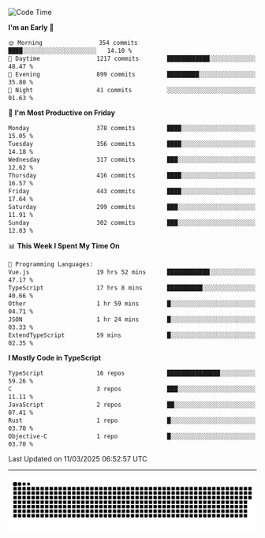 <!--
<picture>
  <source
    srcset="https://github-readme-stats.vercel.app/api?username=kevinxft&show_icons=true&theme=dark"
    media="(prefers-color-scheme: dark)"
  />
  <source
    srcset="https://github-readme-stats.vercel.app/api?username=kevinxft&show_icons=true"
    media="(prefers-color-scheme: light), (prefers-color-scheme: no-preference)"
  />
  <img src="https://github-readme-stats.vercel.app/api?username=kevinxft&show_icons=true" />
</picture>
-->

<!--START_SECTION:waka-->
![Code Time](http://img.shields.io/badge/Code%20Time-3%2C217%20hrs%2040%20mins-blue)

**I'm an Early 🐤** 

```text
🌞 Morning                354 commits         ████░░░░░░░░░░░░░░░░░░░░░   14.10 % 
🌆 Daytime                1217 commits        ████████████░░░░░░░░░░░░░   48.47 % 
🌃 Evening                899 commits         █████████░░░░░░░░░░░░░░░░   35.80 % 
🌙 Night                  41 commits          ░░░░░░░░░░░░░░░░░░░░░░░░░   01.63 % 
```
📅 **I'm Most Productive on Friday** 

```text
Monday                   378 commits         ████░░░░░░░░░░░░░░░░░░░░░   15.05 % 
Tuesday                  356 commits         ████░░░░░░░░░░░░░░░░░░░░░   14.18 % 
Wednesday                317 commits         ███░░░░░░░░░░░░░░░░░░░░░░   12.62 % 
Thursday                 416 commits         ████░░░░░░░░░░░░░░░░░░░░░   16.57 % 
Friday                   443 commits         ████░░░░░░░░░░░░░░░░░░░░░   17.64 % 
Saturday                 299 commits         ███░░░░░░░░░░░░░░░░░░░░░░   11.91 % 
Sunday                   302 commits         ███░░░░░░░░░░░░░░░░░░░░░░   12.03 % 
```


📊 **This Week I Spent My Time On** 

```text
💬 Programming Languages: 
Vue.js                   19 hrs 52 mins      ████████████░░░░░░░░░░░░░   47.17 % 
TypeScript               17 hrs 8 mins       ██████████░░░░░░░░░░░░░░░   40.66 % 
Other                    1 hr 59 mins        █░░░░░░░░░░░░░░░░░░░░░░░░   04.71 % 
JSON                     1 hr 24 mins        █░░░░░░░░░░░░░░░░░░░░░░░░   03.33 % 
ExtendTypeScript         59 mins             █░░░░░░░░░░░░░░░░░░░░░░░░   02.35 % 
```

**I Mostly Code in TypeScript** 

```text
TypeScript               16 repos            ███████████████░░░░░░░░░░   59.26 % 
C                        3 repos             ███░░░░░░░░░░░░░░░░░░░░░░   11.11 % 
JavaScript               2 repos             ██░░░░░░░░░░░░░░░░░░░░░░░   07.41 % 
Rust                     1 repo              █░░░░░░░░░░░░░░░░░░░░░░░░   03.70 % 
Objective-C              1 repo              █░░░░░░░░░░░░░░░░░░░░░░░░   03.70 % 
```




 Last Updated on 11/03/2025 06:52:57 UTC
<!--END_SECTION:waka-->

---

<picture>
  <source media="(prefers-color-scheme: dark)" srcset="https://raw.githubusercontent.com/kevinxft/kevinxft/output/github-contribution-grid-snake-dark.svg">
  <source media="(prefers-color-scheme: light)" srcset="https://raw.githubusercontent.com/kevinxft/kevinxft/output/github-contribution-grid-snake.svg">
  <img alt="github contribution grid snake animation" src="https://raw.githubusercontent.com/kevinxft/kevinxft/output/github-contribution-grid-snake.svg">
</picture>
